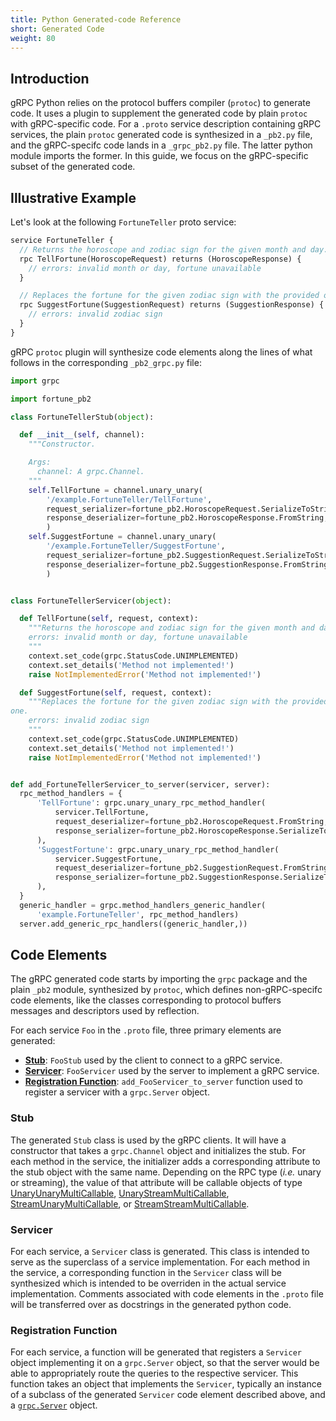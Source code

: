 ```yaml
---
title: Python Generated-code Reference
short: Generated Code
weight: 80
---
```


## Introduction

gRPC Python relies on the protocol buffers compiler (`protoc`) to generate
code.  It uses a plugin to supplement the generated code by plain `protoc`
with gRPC-specific code.  For a `.proto` service description containing
gRPC services, the plain `protoc` generated code is synthesized in
a `_pb2.py` file, and the gRPC-specifc code lands in a `_grpc_pb2.py` file.
The latter python module imports the former.  In this guide, we focus
on the gRPC-specific subset of the generated code.

## Illustrative Example

Let's look at the following `FortuneTeller` proto service:

```proto
service FortuneTeller {
  // Returns the horoscope and zodiac sign for the given month and day.
  rpc TellFortune(HoroscopeRequest) returns (HoroscopeResponse) {
    // errors: invalid month or day, fortune unavailable
  }

  // Replaces the fortune for the given zodiac sign with the provided one.
  rpc SuggestFortune(SuggestionRequest) returns (SuggestionResponse) {
    // errors: invalid zodiac sign
  }
}
```

gRPC `protoc` plugin will synthesize code elements along the lines
of what follows in the corresponding `_pb2_grpc.py` file:


```python
import grpc

import fortune_pb2

class FortuneTellerStub(object):

  def __init__(self, channel):
    """Constructor.

    Args:
      channel: A grpc.Channel.
    """
    self.TellFortune = channel.unary_unary(
        '/example.FortuneTeller/TellFortune',
        request_serializer=fortune_pb2.HoroscopeRequest.SerializeToString,
        response_deserializer=fortune_pb2.HoroscopeResponse.FromString,
        )
    self.SuggestFortune = channel.unary_unary(
        '/example.FortuneTeller/SuggestFortune',
        request_serializer=fortune_pb2.SuggestionRequest.SerializeToString,
        response_deserializer=fortune_pb2.SuggestionResponse.FromString,
        )


class FortuneTellerServicer(object):

  def TellFortune(self, request, context):
    """Returns the horoscope and zodiac sign for the given month and day.
    errors: invalid month or day, fortune unavailable
    """
    context.set_code(grpc.StatusCode.UNIMPLEMENTED)
    context.set_details('Method not implemented!')
    raise NotImplementedError('Method not implemented!')

  def SuggestFortune(self, request, context):
    """Replaces the fortune for the given zodiac sign with the provided
one.
    errors: invalid zodiac sign
    """
    context.set_code(grpc.StatusCode.UNIMPLEMENTED)
    context.set_details('Method not implemented!')
    raise NotImplementedError('Method not implemented!')


def add_FortuneTellerServicer_to_server(servicer, server):
  rpc_method_handlers = {
      'TellFortune': grpc.unary_unary_rpc_method_handler(
          servicer.TellFortune,
          request_deserializer=fortune_pb2.HoroscopeRequest.FromString,
          response_serializer=fortune_pb2.HoroscopeResponse.SerializeToString,
      ),
      'SuggestFortune': grpc.unary_unary_rpc_method_handler(
          servicer.SuggestFortune,
          request_deserializer=fortune_pb2.SuggestionRequest.FromString,
          response_serializer=fortune_pb2.SuggestionResponse.SerializeToString,
      ),
  }
  generic_handler = grpc.method_handlers_generic_handler(
      'example.FortuneTeller', rpc_method_handlers)
  server.add_generic_rpc_handlers((generic_handler,))
```

## Code Elements

The gRPC generated code starts by importing the `grpc` package and the plain
`_pb2` module, synthesized by `protoc`, which defines non-gRPC-specifc code
elements, like the classes corresponding to protocol buffers messages and
descriptors used by reflection.

For each service `Foo` in the `.proto` file, three primary elements are
generated:

- [**Stub**](#stub): `FooStub` used by the client to connect to a gRPC service.
- [**Servicer**](#servicer): `FooServicer` used by the server to implement a
  gRPC service.
- [**Registration Function**](#registration-function):
  `add_FooServicer_to_server` function used to register a servicer with a
  `grpc.Server` object.


### Stub

The generated `Stub` class is used by the gRPC clients.  It
will have a constructor that takes a `grpc.Channel` object and initializes the
stub.  For each method in the service, the initializer adds a corresponding
attribute to the stub object with the same name.  Depending on the RPC type
(*i.e.* unary or streaming), the value of that attribute will be callable
objects of type
[UnaryUnaryMultiCallable](/grpc/python/grpc.html?#grpc.UnaryUnaryMultiCallable),
[UnaryStreamMultiCallable](/grpc/python/grpc.html?#grpc.UnaryStreamMultiCallable),
[StreamUnaryMultiCallable](/grpc/python/grpc.html?#grpc.StreamUnaryMultiCallable),
or
[StreamStreamMultiCallable](/grpc/python/grpc.html?#grpc.StreamStreamMultiCallable).

### Servicer

For each service, a `Servicer` class is generated.  This
class is intended to serve as the superclass of a service implementation.  For
each method in the service, a corresponding function in the `Servicer` class
will be synthesized which is intended to be overriden in the actual service
implementation.  Comments associated with code elements
in the `.proto` file will be transferred over as docstrings in
the generated python code.

### Registration Function

For each service, a function will be
generated that registers a `Servicer` object implementing it on a `grpc.Server`
object, so that the server would be able to appropriately route the queries to
the respective servicer.  This function takes an object that implements the
`Servicer`, typically an instance of a subclass of the generated `Servicer`
code element described above, and a
[`grpc.Server`](/grpc/python/_modules/grpc.html#Server)
object.
